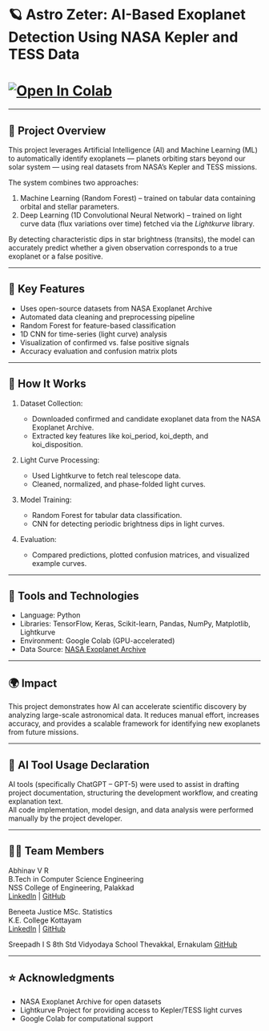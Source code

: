 # 🪐 Astro Zeter: AI-Based Exoplanet Detection Using NASA Kepler and TESS Data  

# [![Open In Colab](https://colab.research.google.com/assets/colab-badge.svg)](https://colab.research.google.com/drive/1faN61KrObuvwdjujLTgBhH_JLv_oqErZ#scrollTo=MmOosoTxf7wC)

---

## 🌌 Project Overview  

This project leverages Artificial Intelligence (AI) and Machine Learning (ML) to automatically identify exoplanets — planets orbiting stars beyond our solar system — using real datasets from NASA’s Kepler and TESS missions.  

The system combines two approaches:  
1. Machine Learning (Random Forest) – trained on tabular data containing orbital and stellar parameters.  
2. Deep Learning (1D Convolutional Neural Network) – trained on light curve data (flux variations over time) fetched via the *Lightkurve* library.  

By detecting characteristic dips in star brightness (transits), the model can accurately predict whether a given observation corresponds to a true exoplanet or a false positive.  

---

## 🚀 Key Features  

- Uses open-source datasets from NASA Exoplanet Archive  
- Automated data cleaning and preprocessing pipeline  
- Random Forest for feature-based classification  
- 1D CNN for time-series (light curve) analysis  
- Visualization of confirmed vs. false positive signals  
- Accuracy evaluation and confusion matrix plots  

---

## 🧠 How It Works  

1. Dataset Collection:  
   - Downloaded confirmed and candidate exoplanet data from the NASA Exoplanet Archive.  
   - Extracted key features like koi_period, koi_depth, and koi_disposition.  

2. Light Curve Processing:  
   - Used Lightkurve to fetch real telescope data.  
   - Cleaned, normalized, and phase-folded light curves.  

3. Model Training:  
   - Random Forest for tabular data classification.  
   - CNN for detecting periodic brightness dips in light curves.  

4. Evaluation:  
   - Compared predictions, plotted confusion matrices, and visualized example curves.  

---

## 🧩 Tools and Technologies  

- Language: Python  
- Libraries: TensorFlow, Keras, Scikit-learn, Pandas, NumPy, Matplotlib, Lightkurve  
- Environment: Google Colab (GPU-accelerated)  
- Data Source: [NASA Exoplanet Archive](https://exoplanetarchive.ipac.caltech.edu)  

---

## 🌍 Impact  

This project demonstrates how AI can accelerate scientific discovery by analyzing large-scale astronomical data. It reduces manual effort, increases accuracy, and provides a scalable framework for identifying new exoplanets from future missions.  

---

## 🤖 AI Tool Usage Declaration  

AI tools (specifically ChatGPT – GPT-5) were used to assist in drafting project documentation, structuring the development workflow, and creating explanation text.  
All code implementation, model design, and data analysis were performed manually by the project developer.  

---

## 🧑‍💻 Team Members

Abhinav V R  
B.Tech in Computer Science Engineering  
NSS College of Engineering, Palakkad  
[LinkedIn](https://www.linkedin.com/in/abhinavvr) | [GitHub](https://github.com/abhinav-v-r)  

Beneeta Justice
MSc. Statistics  
K.E. College Kottayam  
[LinkedIn](https://www.linkedin.com/in/beneeta-justice) | [GitHub](https://github.com/Beneeta-Justice)  

Sreepadh I S
8th Std
Vidyodaya School Thevakkal, Ernakulam
[GitHub](https://github.com/coolsreepadh)  

---

## ⭐️ Acknowledgments  

- NASA Exoplanet Archive for open datasets  
- Lightkurve Project for providing access to Kepler/TESS light curves  
- Google Colab for computational support  
